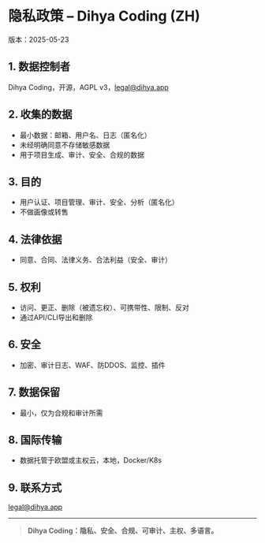 # 隐私政策 – Dihya Coding (ZH)

版本：2025-05-23

## 1. 数据控制者
Dihya Coding，开源，AGPL v3，legal@dihya.app

## 2. 收集的数据
- 最小数据：邮箱、用户名、日志（匿名化）
- 未经明确同意不存储敏感数据
- 用于项目生成、审计、安全、合规的数据

## 3. 目的
- 用户认证、项目管理、审计、安全、分析（匿名化）
- 不做画像或转售

## 4. 法律依据
- 同意、合同、法律义务、合法利益（安全、审计）

## 5. 权利
- 访问、更正、删除（被遗忘权）、可携带性、限制、反对
- 通过API/CLI导出和删除

## 6. 安全
- 加密、审计日志、WAF、防DDOS、监控、插件

## 7. 数据保留
- 最小，仅为合规和审计所需

## 8. 国际传输
- 数据托管于欧盟或主权云，本地，Docker/K8s

## 9. 联系方式
legal@dihya.app

---

> **Dihya Coding：隐私、安全、合规、可审计、主权、多语言。**
